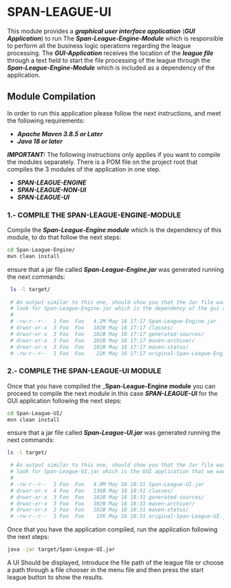 # SPAN-LEAGUE-UI #
This module provides a _**graphical user interface application**_ (_**GUI Application**_) to run
The _**Span-League-Engine-Module**_ which is responsible to perform all the business logic operations
regarding  the league processing. The _**GUI-Application**_ receives the location of the _**league file**_
through a text field to start the file processing of the league through the _**Span-League-Engine-Module**_
which is included as a dependency of the application.

## Module Compilation ## 
In order to run this application please follow the next instructions, and meet the following requirements:
- _**Apache Maven 3.8.5 or Later**_
- _**Java 18 or later**_

_**IMPORTANT:**_ The following instructions only applies if you want to compile the modules separately. There is
a POM file on the project root that compiles the 3 modules of the application in one step.

- _**SPAN-LEAGUE-ENGINE**_
- _**SPAN-LEAGUE-NON-UI**_
- _**SPAN-LEAGUE-UI**_

### 1.- COMPILE THE SPAN-LEAGUE-ENGINE-MODULE ###
Compile the _**Span-League-Engine module**_ which is the dependency of this module, to do that follow 
the next steps:

``` bash
cd Span-League-Engine/
mvn clean install
```
ensure that a jar file called _**Span-League-Engine.jar**_ was generated running the next commands:

``` bash
 ls -l target/
 
 # An output similar to this one, should show you that the Jar file was Generated correctly 
 # look for Span-League-Engine.jar which is the dependency of the gui application
 #
 # -rw-r--r--  1 Foo  Foo   4.2M May 16 17:17 Span-League-Engine.jar
 # drwxr-xr-x  3 Foo  Foo   102B May 16 17:17 classes/
 # drwxr-xr-x  3 Foo  Foo   102B May 16 17:17 generated-sources/
 # drwxr-xr-x  3 Foo  Foo   102B May 16 17:17 maven-archiver/
 # drwxr-xr-x  3 Foo  Foo   102B May 16 17:17 maven-status/
 # -rw-r--r--  1 Foo  Foo    22K May 16 17:17 original-Span-League-Engine.jar
```

### 2.- COMPILE THE SPAN-LEAGUE-UI MODULE ###
Once that you have compiled the _**Span-League-Engine module** you can proceed to compile the next module
in this case _**SPAN-LEAGUE-UI**_ for the GUI application following the next steps:

``` bash
cd Span-League-UI/
mvn clean install
```

ensure that a jar file called _**Span-League-UI.jar**_ was generated running the next commands:

``` bash
ls -l target/

 # An output similar to this one, should show you that the Jar file was Generated correctly 
 # look for Span-League-UI.jar which is the GUI application that we want to run
 #
 # -rw-r--r--  1 Foo  Foo   4.9M May 16 18:31 Span-League-UI.jar
 # drwxr-xr-x  4 Foo  Foo   136B May 16 18:31 classes/
 # drwxr-xr-x  3 Foo  Foo   102B May 16 18:31 generated-sources/
 # drwxr-xr-x  3 Foo  Foo   102B May 16 18:31 maven-archiver/
 # drwxr-xr-x  3 Foo  Foo   102B May 16 18:31 maven-status/
 # -rw-r--r--  1 Foo  Foo    15K May 16 18:31 original-Span-League-UI.jar
```

Once that you have the application compiled, run the application following the next steps:

``` bash
java -jar target/Span-League-UI.jar 
```
A UI Should be displayed, introduce the file path of the league file or choose a path through a file chooser
in the menu file and then press the start league button to show the results.